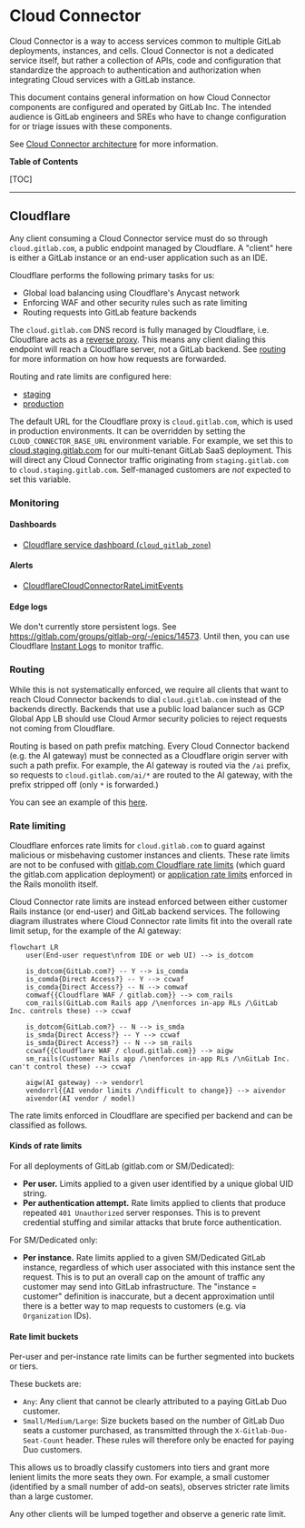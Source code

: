 <!-- Permit linking to GitLab docs and issues -->
<!-- markdownlint-disable MD034 -->
# Cloud Connector

Cloud Connector is a way to access services common to multiple GitLab deployments, instances, and cells.
Cloud Connector is not a dedicated service itself, but rather a collection of APIs, code and configuration
that standardize the approach to authentication and authorization when integrating Cloud services with a GitLab instance.

This document contains general information on how Cloud Connector components are configured and operated by GitLab Inc.
The intended audience is GitLab engineers and SREs who have to change configuration for or triage issues with these
components.

See [Cloud Connector architecture](https://docs.gitlab.com/ee/development/cloud_connector/architecture.html) for more information.

**Table of Contents**

[TOC]

---

## Cloudflare

Any client consuming a Cloud Connector service must do so through `cloud.gitlab.com`, a public endpoint
managed by Cloudflare. A "client" here is either a GitLab instance or an end-user application such as an IDE.

Cloudflare performs the following primary tasks for us:

- Global load balancing using Cloudflare's Anycast network
- Enforcing WAF and other security rules such as rate limiting
- Routing requests into GitLab feature backends

The `cloud.gitlab.com` DNS record is fully managed by Cloudflare, i.e. Cloudflare acts as a [reverse proxy](https://www.cloudflare.com/learning/cdn/glossary/reverse-proxy).
This means any client dialing this endpoint will reach a Cloudflare server, not a GitLab backend.
See [routing](#routing) for more information on how how requests are forwarded.

Routing and rate limits are configured here:

- [staging](https://ops.gitlab.net/gitlab-com/gl-infra/config-mgmt/-/tree/main/environments/cloud-connect-stg)
- [production](https://ops.gitlab.net/gitlab-com/gl-infra/config-mgmt/-/tree/main/environments/cloud-connect-prd)

The default URL for the Cloudflare proxy is `cloud.gitlab.com`, which is used in production environments.
It can be overridden by setting the `CLOUD_CONNECTOR_BASE_URL` environment variable.
For example, we set this to [cloud.staging.gitlab.com](https://gitlab.com/gitlab-com/gl-infra/k8s-workloads/gitlab-com/-/blob/e1354607d4214b1e8b74b9a13126f42136fd712c/releases/gitlab/values/gstg.yaml.gotmpl#L472) for our multi-tenant GitLab
SaaS deployment.
This will direct any Cloud Connector traffic originating from `staging.gitlab.com` to `cloud.staging.gitlab.com`.
Self-managed customers are _not_ expected to set this variable.

### Monitoring

#### Dashboards

- [Cloudflare service dashboard (`cloud_gitlab_zone`)](https://dashboards.gitlab.net/d/cloudflare-main/cloudflare3a-overview)

#### Alerts

- [CloudflareCloudConnectorRateLimitEvents](./alerts/CloudflareCloudConnectorRateLimitEvents.md)

#### Edge logs

We don't currently store persistent logs. See https://gitlab.com/groups/gitlab-org/-/epics/14573.
Until then, you can use Cloudflare [Instant Logs](https://dash.cloudflare.com/852e9d53d0f8adbd9205389356f2303d/cloud.gitlab.com/analytics/instant-logs) to monitor traffic.

### Routing

While this is not systematically enforced, we require all clients that want to reach Cloud Connector backends
to dial `cloud.gitlab.com` instead of the backends directly. Backends that use a public load balancer such as
GCP Global App LB should use Cloud Armor security policies to reject requests not coming from Cloudflare.

Routing is based on path prefix matching. Every Cloud Connector backend (e.g. the AI gateway) must be connected as
a Cloudflare origin server with such a path prefix. For example, the AI gateway is routed via the `/ai` prefix,
so requests to `cloud.gitlab.com/ai/*` are routed to the AI gateway, with the prefix stripped off (only `*` is forwarded.)

You can see an example of this [here](https://ops.gitlab.net/gitlab-com/gl-infra/config-mgmt/-/blob/30e42e4f36bedb6d65922a4dc68125023f6c2adc/environments/cloud-connect-prd/rules.tf).

### Rate limiting

Cloudflare enforces rate limits for `cloud.gitlab.com` to guard against malicious or misbehaving customer instances and clients.
These rate limits are not to be confused with [gitlab.com Cloudflare rate limits](https://ops.gitlab.net/gitlab-com/gl-infra/config-mgmt/-/blob/7c37d9cd6340840b795bf1e44912ba4ef2cc0f2f/environments/gprd/cloudflare-rate-limits-waf-and-rules.tf)
(which guard the gitlab.com application deployment) or [application rate limits](https://docs.gitlab.com/ee/security/rate_limits.html) enforced in the Rails monolith itself.

Cloud Connector rate limits are instead enforced between either customer Rails instance (or end-user) and GitLab backend services.
The following diagram illustrates where Cloud Connector rate limits fit into the overall rate limit setup, for
the example of the AI gateway:

```mermaid
flowchart LR
    user(End-user request\nfrom IDE or web UI) --> is_dotcom

    is_dotcom{GitLab.com?} -- Y --> is_comda
    is_comda{Direct Access?} -- Y --> ccwaf
    is_comda{Direct Access?} -- N --> comwaf
    comwaf{{Cloudflare WAF / gitlab.com}} --> com_rails
    com_rails(GitLab.com Rails app /\nenforces in-app RLs /\GitLab Inc. controls these) --> ccwaf

    is_dotcom{GitLab.com?} -- N --> is_smda
    is_smda{Direct Access?} -- Y --> ccwaf
    is_smda{Direct Access?} -- N --> sm_rails
    ccwaf{{Cloudflare WAF / cloud.gitlab.com}} --> aigw
    sm_rails(Customer Rails app /\nenforces in-app RLs /\nGitLab Inc. can't control these) --> ccwaf

    aigw(AI gateway) --> vendorrl
    vendorrl{{AI vendor limits /\ndifficult to change}} --> aivendor
    aivendor(AI vendor / model)
```

The rate limits enforced in Cloudflare are specified per backend and can be classified as follows.

#### Kinds of rate limits

For all deployments of GitLab (gitlab.com or SM/Dedicated):

- **Per user.** Limits applied to a given user identified by a unique global UID string.
- **Per authentication attempt.** Rate limits applied to clients that produce repeated `401 Unauthorized` server responses.
  This is to prevent credential stuffing and similar attacks that brute force authentication.

For SM/Dedicated only:

- **Per instance.** Rate limits applied to a given SM/Dedicated GitLab instance, regardless
  of which user associated with this instance sent the request. This is to put an overall cap on the amount of traffic
  any customer may send into GitLab infrastructure. The "instance = customer" definition is inaccurate,
  but a decent approximation until there is a better way to map requests to customers (e.g. via `Organization` IDs).

#### Rate limit buckets

Per-user and per-instance rate limits can be further segmented into buckets or tiers.

These buckets are:

- `Any`: Any client that cannot be clearly attributed to a paying GitLab Duo customer.
- `Small/Medium/Large`: Size buckets based on the number of GitLab Duo seats a customer
   purchased, as transmitted through the `X-Gitlab-Duo-Seat-Count` header. These rules
   will therefore only be enacted for paying Duo customers.

This allows us to broadly classify customers into tiers and grant more
lenient limits the more seats they own. For example, a small customer (identified by a small number of add-on seats),
observes stricter rate limits than a large customer.

Any other clients will be lumped together and observe a generic rate limit.

<!-- markdownlint-enable MD034 -->

